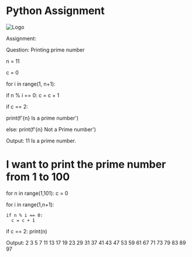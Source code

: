 
# Python Assignment



![Logo](https://i0.wp.com/junilearning.com/wp-content/uploads/2020/06/python-programming-language.webp?fit=800%2C800&ssl=1)

Assignment:

Question: Printing prime number

n = 11

c = 0

for i in range(1, n+1):

  if n % i == 0:
    c = c + 1

if c == 2:

  print(f'{n} Is a prime number')

else:
  print(f'{n} Not a Prime number')


 Output: 11 Is a prime number.

 ## 

 # I want to print the prime number from 1 to 100

for n in range(1,101):
  c = 0

  for i in range(1,n+1):

    if n % i == 0:
      c = c + 1


  if c == 2:
   print(n)

   Output:
   2
3
5
7
11
13
17
19
23
29
31
37
41
43
47
53
59
61
67
71
73
79
83
89
97
